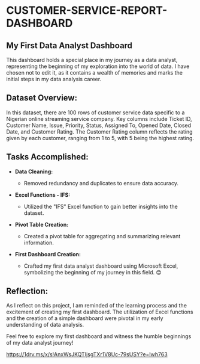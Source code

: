 # CUSTOMER-SERVICE-REPORT-DASHBOARD

## My First Data Analyst Dashboard

This dashboard holds a special place in my journey as a data analyst, representing the beginning of my exploration into the world of data. I have chosen not to edit it, as it contains a wealth of memories and marks the initial steps in my data analysis career.

## Dataset Overview:

In this dataset, there are 100 rows of customer service data specific to a Nigerian online streaming service company. Key columns include Ticket ID, Customer Name, Issue, Priority, Status, Assigned To, Opened Date, Closed Date, and Customer Rating. The Customer Rating column reflects the rating given by each customer, ranging from 1 to 5, with 5 being the highest rating.

## Tasks Accomplished:

- **Data Cleaning:**
  - Removed redundancy and duplicates to ensure data accuracy.

- **Excel Functions - IFS:**
  - Utilized the "IFS" Excel function to gain better insights into the dataset.

- **Pivot Table Creation:**
  - Created a pivot table for aggregating and summarizing relevant information.

- **First Dashboard Creation:**
  - Crafted my first data analyst dashboard using Microsoft Excel, symbolizing the beginning of my journey in this field. 😊

## Reflection:

As I reflect on this project, I am reminded of the learning process and the excitement of creating my first dashboard. The utilization of Excel functions and the creation of a simple dashboard were pivotal in my early understanding of data analysis.

Feel free to explore my first dashboard and witness the humble beginnings of my data analyst journey!

https://1drv.ms/x/s!AnxWsJKQTIjsgTXr1V8Uc-79sUSY?e=Iwh763
